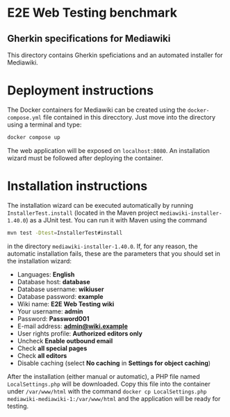 E2E Web Testing benchmark
=========================

Gherkin specifications for Mediawiki
----------------------

This directory contains Gherkin speficiations and an automated installer for Mediawiki.

# Deployment instructions
The Docker containers for Mediawiki can be created using the `docker-compose.yml` file contained in this direcctory. Just move into the directory using a terminal and type:

```bash
docker compose up
```


The web application will be exposed on `localhost:8080`. An installation wizard must be followed after deploying the container.

# Installation instructions

The installation wizard can be executed automatically by running `InstallerTest.install` (located in the Maven project `mediawiki-installer-1.40.0`) as a JUnit test. You can run it with Maven using the command 
```bash
mvn test -Dtest=InstallerTest#install
``` 
in the directory `mediawiki-installer-1.40.0`. If, for any reason, the automatic installation fails, these are the parameters that you should set in the installation wizard:

* Languages: **English**
* Database host:  **database**
* Database username: **wikiuser**
* Database password: **example**
* Wiki name: **E2E Web Testing wiki**
* Your username: **admin**
* Password: **Password001**
* E-mail address: **admin@wiki.example**
* User rights profile: **Authorized editors only**
* Uncheck **Enable outbound email**
* Check **all special pages**
* Check **all editors**
* Disable caching (select **No caching** in **Settings for object caching**)

After the installation (either manual or automatic), a PHP file named `LocalSettings.php` will be downloaded. Copy this file into the container under `/var/www/html` with the command `docker cp LocalSettings.php mediawiki-mediawiki-1:/var/www/html` and the application will be ready for testing.
